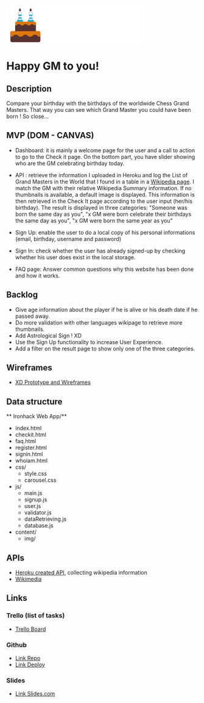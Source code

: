 



![logocomplete](/content/img/logocomplete.png)

# Happy GM to you!

## Description

Compare your birthday with the birthdays of the worldwide Chess Grand Masters. That way you can see which Grand Master you could have been born ! So close...

## MVP (DOM - CANVAS)

- Dashboard: it is mainly a welcome page for the user and a call to action to go to the Check it page. On the bottom part, you have slider showing who are the GM celebrating birthday today. 

- API : retrieve the information I uploaded in Heroku and log the List of Grand Masters in the World that I found in a table in a [Wikipedia page](https://en.wikipedia.org/wiki/List_of_chess_grandmasters). I match the GM with their relative Wikipedia Summary information. If no thumbnails is available, a default image is displayed. This information is then retrieved in the Check It page according to the user input (her/his birthday). The result is displayed in three categories: "Someone was born the same day as you", "x GM were born celebrate their birthdays the same day as you", "x GM were born the same year as you"

- Sign Up: enable the user to do a local copy of his personal informations (email, birthday, username and password)

- Sign In: check whether the user has already signed-up by checking whether his user does exist in the local storage.

- FAQ page: Answer common questions why this website has been done and how it works.

  

## Backlog

- Give age information about the player if he is alive or his death date if he passed away. 
- Do more validation with other languages wikipage to retrieve more thumbnails.
- Add Astrological Sign ! XD
- Use the Sign Up functionality to increase User Experience.
- Add a filter on the result page to show only one of the three categories.

## Wireframes

- [XD Prototype and Wireframes](https://xd.adobe.com/view/b4f8153a-9d13-4526-ae03-82571d292f3b-e1ab/)

## Data structure

**
Ironhack Web App/**

- index.html
- checkit.html
- faq.html
- register.html
- signin.html
- whoiam.html
- css/
  - style.css
  - carousel.css
- js/
  - main.js
  - signup.js
  - user.js
  - validator.js
  - dataRetrieving.js
  - database.js
- content/
  - img/

## APIs

- [Heroku created API](https://chessgmplayers.herokuapp.com/object), collecting wikipedia information
- [Wikimedia](https://en.wikipedia.org/api/rest_v1/page/summary/)

## Links

### Trello (list of tasks)

- [Trello Board](https://trello.com/b/44A81aqU/project-module-1)

### Github

- [Link Repo](https://github.com/mathildeCongiu/Ironhack-Web-App) 
- [Link Deploy](https://mathildecongiu.github.io/Ironhack-Web-App/)

### Slides

-  [Link Slides.com](https://docs.google.com/presentation/d/1RSsgBK5CCFFKZ9vVf4ZSZTEsCmmPFuEelYjkxwLm0rE/edit#slide=id.gc6f80d1ff_0_0)